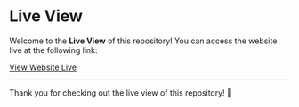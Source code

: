 # Live View

Welcome to the **Live View** of this repository! You can access the website live at the following link:

[View Website Live](https://vat7u.github.io/soulaymane-portfolio/)

---

Thank you for checking out the live view of this repository! 🚀
